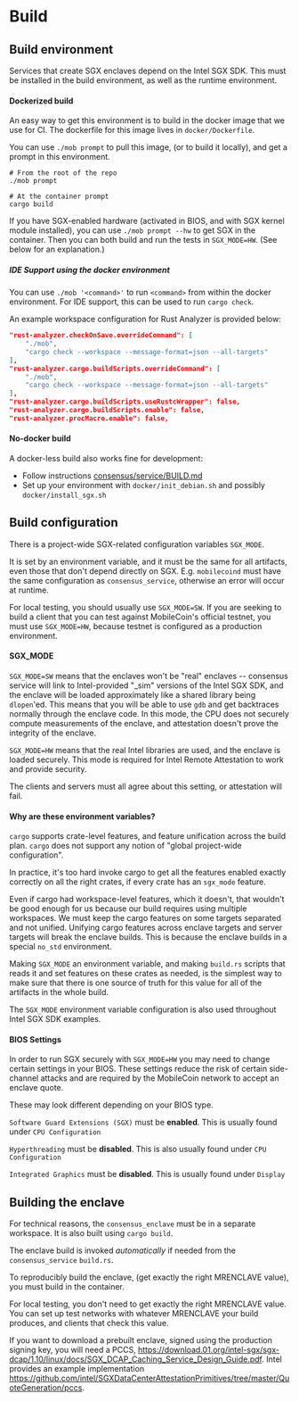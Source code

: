 Build
=====

## Build environment

Services that create SGX enclaves depend on the Intel SGX SDK. This must be installed
in the build environment, as well as the runtime environment.

#### Dockerized build

An easy way to get this environment is to build in the docker image that we use for CI.
The dockerfile for this image lives in `docker/Dockerfile`.

You can use `./mob prompt` to pull this image, (or to build it locally), and get a prompt
in this environment.

```
# From the root of the repo
./mob prompt

# At the container prompt
cargo build
```

If you have SGX-enabled hardware (activated in BIOS, and with SGX kernel module installed),
you can use `./mob prompt --hw` to get SGX in the container. Then you can both build and
run the tests in `SGX_MODE=HW`. (See below for an explanation.)

##### IDE Support using the docker environment

You can use `./mob '<command>'` to run `<command>` from within
the docker environment. For IDE support, this can be used to run `cargo check`.

An example workspace configuration for Rust Analyzer is provided below:

```json
"rust-analyzer.checkOnSave.overrideCommand": [
    "./mob",
    "cargo check --workspace --message-format=json --all-targets"
],
"rust-analyzer.cargo.buildScripts.overrideCommand": [
    "./mob",
    "cargo check --workspace --message-format=json --all-targets"
],
"rust-analyzer.cargo.buildScripts.useRustcWrapper": false,
"rust-analyzer.cargo.buildScripts.enable": false,
"rust-analyzer.procMacro.enable": false,
```

#### No-docker build

A docker-less build also works fine for development:
- Follow instructions [consensus/service/BUILD.md](consensus/service/BUILD.md)
- Set up your environment with `docker/init_debian.sh` and possibly `docker/install_sgx.sh`

## Build configuration

There is a project-wide SGX-related configuration variables `SGX_MODE`.

It is set by an environment variable, and it must be the same for all artifacts,
even those that don't depend directly on SGX. E.g. `mobilecoind` must have the same configuration
as `consensus_service`, otherwise an error will occur at runtime.

For local testing, you should usually use `SGX_MODE=SW`.
If you are seeking to build a client that you can test against MobileCoin's official testnet,
you must use `SGX_MODE=HW`, because testnet is configured as a production environment.

#### SGX_MODE

`SGX_MODE=SW` means that the enclaves won't be "real" enclaves -- consensus service will link
to Intel-provided "_sim" versions of the Intel SGX SDK, and the enclave will be loaded approximately
like a shared library being `dlopen`'ed. This means that you will be able to use `gdb` and get
backtraces normally through the enclave code. In this mode, the CPU does not securely compute
measurements of the enclave, and attestation doesn't prove the integrity of the enclave.

`SGX_MODE=HW` means that the real Intel libraries are used, and the enclave is loaded securely.
This mode is required for Intel Remote Attestation to work and provide security.

The clients and servers must all agree about this setting, or attestation will fail.

#### Why are these environment variables?

`cargo` supports crate-level features, and feature unification across the build plan.
`cargo` does not support any notion of "global project-wide configuration".

In practice, it's too hard invoke cargo to get all the features enabled exactly correctly on
all the right crates, if every crate has an `sgx_mode` feature.

Even if cargo had workspace-level features, which it doesn't, that wouldn't be good enough for us
because our build requires using multiple workspaces. We must keep the cargo features on some
targets separated and not unified.
Unifying cargo features across enclave targets and server targets will break the enclave builds.
This is because the enclave builds in a special `no_std` environment.

Making `SGX_MODE` an environment variable, and making `build.rs` scripts that reads
it and set features on these crates as needed, is the simplest way to make sure that there is
one source of truth for this value for all of the artifacts in the whole build.

The `SGX_MODE` environment variable configuration is also used throughout Intel SGX SDK examples.

#### BIOS Settings

In order to run SGX securely with `SGX_MODE=HW` you may need to change certain settings in your BIOS. These settings reduce the risk of certain side-channel attacks and are required
by the MobileCoin network to accept an enclave quote.

These may look different depending on your BIOS type.

`Software Guard Extensions (SGX)` must be **enabled**. This is usually found under `CPU Configuration`

`Hyperthreading` must be **disabled**. This is also usually found under `CPU Configuration`

`Integrated Graphics` must be **disabled**. This is usually found under `Display`

## Building the enclave

For technical reasons, the `consensus_enclave` must be in a separate workspace.
It is also built using `cargo build`.

The enclave build is invoked *automatically* if needed from the `consensus_service` `build.rs`.

To reproducibly build the enclave, (get exactly the right MRENCLAVE value), you must build
in the container.

For local testing, you don't need to get exactly the right MRENCLAVE value. You can set up
test networks with whatever MRENCLAVE your build produces, and clients that check this value.

If you want to download a prebuilt enclave, signed using the production signing key, you will need a PCCS, 
<https://download.01.org/intel-sgx/sgx-dcap/1.10/linux/docs/SGX_DCAP_Caching_Service_Design_Guide.pdf>.
Intel provides an example implementation
<https://github.com/intel/SGXDataCenterAttestationPrimitives/tree/master/QuoteGeneration/pccs>.
